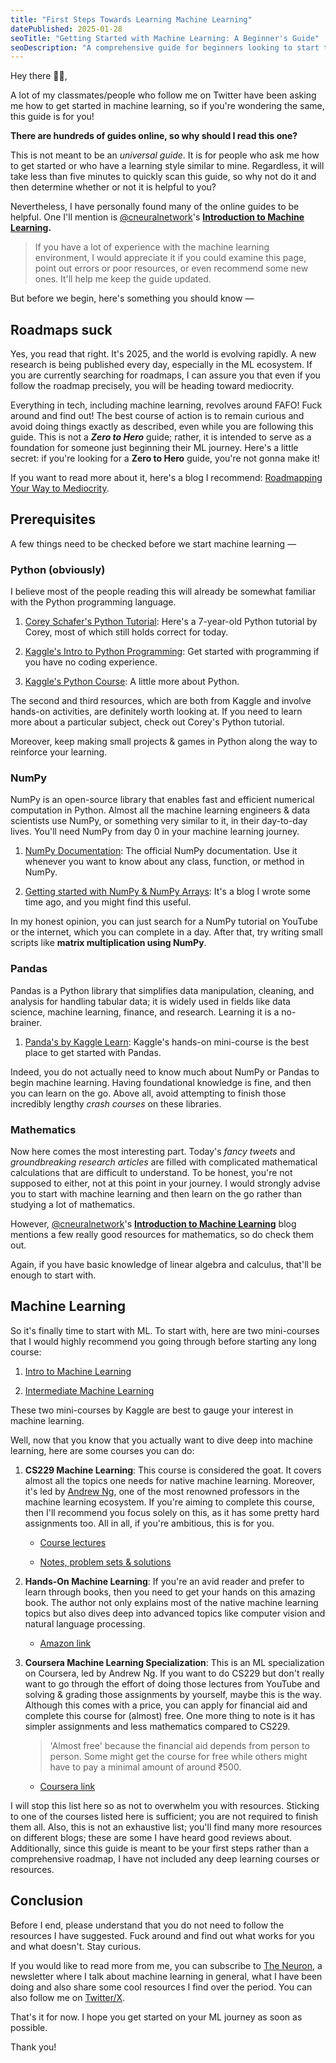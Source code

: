 ```yaml
---
title: "First Steps Towards Learning Machine Learning"
datePublished: 2025-01-28
seoTitle: "Getting Started with Machine Learning: A Beginner's Guide"
seoDescription: "A comprehensive guide for beginners looking to start their machine learning journey, covering prerequisites, recommended resources, and learning paths."
---
```


Hey there 👋🏽,

A lot of my classmates/people who follow me on Twitter have been asking me how to get started in machine learning, so if you're wondering the same, this guide is for you!

**There are hundreds of guides online, so why should I read this one?**

This is not meant to be an *universal guide*. It is for people who ask me how to get started or who have a learning style similar to mine. Regardless, it will take less than five minutes to quickly scan this guide, so why not do it and then determine whether or not it is helpful to you?

Nevertheless, I have personally found many of the online guides to be helpful. One I'll mention is [@cneuralnetwork](https://x.com/cneuralnetwork)'s [**Introduction to Machine Learning**](https://uselessai.in/introduction-to-machine-learning-e272cf75b5b0)**.**

> If you have a lot of experience with the machine learning environment, I would appreciate it if you could examine this page, point out errors or poor resources, or even recommend some new ones. It'll help me keep the guide updated.

But before we begin, here's something you should know —

## Roadmaps suck

Yes, you read that right. It's 2025, and the world is evolving rapidly. A new research is being published every day, especially in the ML ecosystem. If you are currently searching for roadmaps, I can assure you that even if you follow the roadmap precisely, you will be heading toward mediocrity.

Everything in tech, including machine learning, revolves around FAFO! Fuck around and find out! The best course of action is to remain curious and avoid doing things exactly as described, even while you are following this guide. This is not a ***Zero to Hero*** guide; rather, it is intended to serve as a foundation for someone just beginning their ML journey. Here's a little secret: if you're looking for a **Zero to Hero** guide, you're not gonna make it!

If you want to read more about it, here's a blog I recommend: [Roadmapping Your Way to Mediocrity](https://jitesh117.github.io/musings/roadmapping-your-way-to-mediocrity/).

## Prerequisites

A few things need to be checked before we start machine learning —

### Python (obviously)

I believe most of the people reading this will already be somewhat familiar with the Python programming language.

1. [Corey Schafer's Python Tutorial](https://youtube.com/playlist?list=PL-osiE80TeTt2d9bfVyTiXJA-UTHn6WwU&si=uBbUCzpzytFhAwQ1): Here's a 7-year-old Python tutorial by Corey, most of which still holds correct for today.
    
2. [Kaggle's Intro to Python Programming](https://www.kaggle.com/learn/intro-to-programming): Get started with programming if you have no coding experience.
    
3. [Kaggle's Python Course](https://www.kaggle.com/learn/python): A little more about Python.
    

The second and third resources, which are both from Kaggle and involve hands-on activities, are definitely worth looking at. If you need to learn more about a particular subject, check out Corey's Python tutorial.

Moreover, keep making small projects & games in Python along the way to reinforce your learning.

### NumPy

NumPy is an open-source library that enables fast and efficient numerical computation in Python. Almost all the machine learning engineers & data scientists use NumPy, or something very similar to it, in their day-to-day lives. You'll need NumPy from day 0 in your machine learning journey.

1. [NumPy Documentation](https://numpy.org/about/): The official NumPy documentation. Use it whenever you want to know about any class, function, or method in NumPy.
    
2. [Getting started with NumPy & NumPy Arrays](https://blog.adarshdubey.com/getting-started-with-numpy-arrays): It's a blog I wrote some time ago, and you might find this useful.
    

In my honest opinion, you can just search for a NumPy tutorial on YouTube or the internet, which you can complete in a day. After that, try writing small scripts like **matrix multiplication using NumPy**.

### Pandas

Pandas is a Python library that simplifies data manipulation, cleaning, and analysis for handling tabular data; it is widely used in fields like data science, machine learning, finance, and research. Learning it is a no-brainer.

1. [Panda's by Kaggle Learn](https://www.kaggle.com/learn/pandas): Kaggle's hands-on mini-course is the best place to get started with Pandas.
    

Indeed, you do not actually need to know much about NumPy or Pandas to begin machine learning. Having foundational knowledge is fine, and then you can learn on the go. Above all, avoid attempting to finish those incredibly lengthy *crash courses* on these libraries.

### Mathematics

Now here comes the most interesting part. Today's *fancy tweets* and *groundbreaking research articles* are filled with complicated mathematical calculations that are difficult to understand. To be honest, you're not supposed to either, not at this point in your journey. I would strongly advise you to start with machine learning and then learn on the go rather than studying a lot of mathematics.

However, [@cneuralnetwork](https://x.com/cneuralnetwork)'s [**Introduction to Machine Learning**](https://uselessai.in/introduction-to-machine-learning-e272cf75b5b0) blog mentions a few really good resources for mathematics, so do check them out.

Again, if you have basic knowledge of linear algebra and calculus, that'll be enough to start with.

## Machine Learning

So it's finally time to start with ML. To start with, here are two mini-courses that I would highly recommend you going through before starting any long course:

1. [Intro to Machine Learning](https://www.kaggle.com/learn/intro-to-machine-learning)
    
2. [Intermediate Machine Learning](https://www.kaggle.com/learn/intermediate-machine-learning)
    

These two mini-courses by Kaggle are best to gauge your interest in machine learning.

Well, now that you know that you actually want to dive deep into machine learning, here are some courses you can do:

1. **CS229 Machine Learning**: This course is considered the goat. It covers almost all the topics one needs for native machine learning. Moreover, it's led by [Andrew Ng](https://en.wikipedia.org/wiki/Andrew_Ng), one of the most renowned professors in the machine learning ecosystem. If you're aiming to complete this course, then I'll recommend you focus solely on this, as it has some pretty hard assignments too. All in all, if you're ambitious, this is for you.
    
    * [Course lectures](https://www.youtube.com/playlist?list=PLoROMvodv4rMiGQp3WXShtMGgzqpfVfbU)
        
    * [Notes, problem sets & solutions](https://github.com/maxim5/cs229-2018-autumn)
        
2. **Hands-On Machine Learning**: If you're an avid reader and prefer to learn through books, then you need to get your hands on this amazing book. The author not only explains most of the native machine learning topics but also dives deep into advanced topics like computer vision and natural language processing.
    
    * [Amazon link](https://www.amazon.in/Hands-Machine-Learning-Scikit-Learn-TensorFlow/dp/9355421982)
        
3. **Coursera Machine Learning Specialization**: This is an ML specialization on Coursera, led by Andrew Ng. If you want to do CS229 but don't really want to go through the effort of doing those lectures from YouTube and solving & grading those assignments by yourself, maybe this is the way. Although this comes with a price, you can apply for financial aid and complete this course for (almost) free. One more thing to note is it has simpler assignments and less mathematics compared to CS229.
    
    > 'Almost free' because the financial aid depends from person to person. Some might get the course for free while others might have to pay a minimal amount of around ₹500.
    
    * [Coursera link](https://www.coursera.org/specializations/machine-learning-introduction)
        

I will stop this list here so as not to overwhelm you with resources. Sticking to one of the courses listed here is sufficient; you are not required to finish them all. Also, this is not an exhaustive list; you'll find many more resources on different blogs; these are some I have heard good reviews about. Additionally, since this guide is meant to be your first steps rather than a comprehensive roadmap, I have not included any deep learning courses or resources.

## Conclusion

Before I end, please understand that you do not need to follow the resources I have suggested. Fuck around and find out what works for you and what doesn't. Stay curious.

If you would like to read more from me, you can subscribe to [The Neuron](https://theneuron.substack.com/), a newsletter where I talk about machine learning in general, what I have been doing and also share some cool resources I find over the period. You can also follow me on [Twitter/X](https://x.com/inclinedadarsh).

That's it for now. I hope you get started on your ML journey as soon as possible.

Thank you!